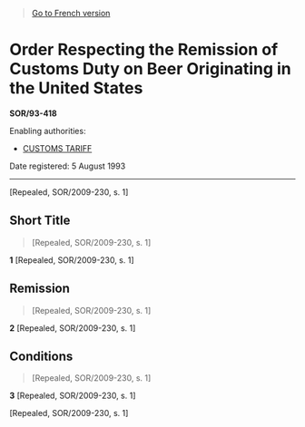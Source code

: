 > [Go to French version](/fr/Règlements/Décrets,%20ordonnances%20et%20règlements%20statutaires/93/418.md)

# Order Respecting the Remission of Customs Duty on Beer Originating in the United States

**SOR/93-418**

Enabling authorities: 
- [CUSTOMS TARIFF](/en/Acts/Statutes%20of%20Canada/1997/c.%2036.md)

Date registered: 5 August 1993

----------


[Repealed, SOR/2009-230, s. 1]



## Short Title
> [Repealed, SOR/2009-230, s. 1]



**1** [Repealed, SOR/2009-230, s. 1]




## Remission
> [Repealed, SOR/2009-230, s. 1]



**2** [Repealed, SOR/2009-230, s. 1]




## Conditions
> [Repealed, SOR/2009-230, s. 1]



**3** [Repealed, SOR/2009-230, s. 1]


[Repealed, SOR/2009-230, s. 1]


